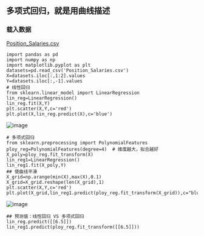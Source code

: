 ## 多项式回归，就是用曲线描述
### 载入数据
[Position_Salaries.csv](https://github.com/171909771/DATA-scientist/files/8984006/Position_Salaries.csv)

```
import pandas as pd
import numpy as np 
import matplotlib.pyplot as plt 
datasets=pd.read_csv('Position_Salaries.csv')
X=datasets.iloc[:,1:2].values
Y=datasets.iloc[:,-1].values
# 线性回归
from sklearn.linear_model import LinearRegression
lin_reg=LinearRegression()
lin_reg.fit(X,Y)
plt.scatter(X,Y,c='red')
plt.plot(X,lin_reg.predict(X),c='blue')
```
![image](https://user-images.githubusercontent.com/41554601/175760845-c1dbdc1d-430d-4d33-b352-824709b2dacb.png)
```
# 多项式回归
from sklearn.preprocessing import PolynomialFeatures
ploy_reg=PolynomialFeatures(degree=4)  # 维度越大，拟合越好
X_poly=ploy_reg.fit_transform(X)
lin_reg1=LinearRegression()
lin_reg1.fit(X_poly,Y)
## 使曲线平滑
X_grid=np.arange(min(X),max(X),0.1)
X_grid=X_grid.reshape(len(X_grid),1)
plt.scatter(X,Y,c='red')
plt.plot(X_grid,lin_reg1.predict(ploy_reg.fit_transform(X_grid)),c="blue")
```
![image](https://user-images.githubusercontent.com/41554601/175760847-e73e1745-13ff-4599-a0d4-12db8f32b7e5.png)
```
## 预测值：线性回归 VS 多项式回归 
lin_reg.predict([[6.5]])
lin_reg1.predict(ploy_reg.fit_transform([[6.5]]))
```
